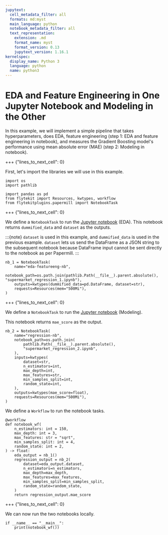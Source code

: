 ```yaml
---
jupytext:
  cell_metadata_filter: all
  formats: md:myst
  main_language: python
  notebook_metadata_filter: all
  text_representation:
    extension: .md
    format_name: myst
    format_version: 0.13
    jupytext_version: 1.16.1
kernelspec:
  display_name: Python 3
  language: python
  name: python3
---
```


# EDA and Feature Engineering in One Jupyter Notebook and Modeling in the Other

In this example, we will implement a simple pipeline that takes hyperparameters, does EDA, feature engineering
(step 1: EDA and feature engineering in notebook), and measures the Gradient Boosting model's performance using mean absolute error
(MAE) (step 2: Modeling in notebook).

+++ {"lines_to_next_cell": 0}

First, let's import the libraries we will use in this example.

```{code-cell}
import os
import pathlib

import pandas as pd
from flytekit import Resources, kwtypes, workflow
from flytekitplugins.papermill import NotebookTask
```

+++ {"lines_to_next_cell": 0}

We define a `NotebookTask` to run the [Jupyter notebook](https://github.com/flyteorg/flytesnacks/blob/master/examples/exploratory_data_analysis/exploratory_data_analysis/supermarket_regression_1.ipynb) (EDA).
This notebook returns `dummified_data` and `dataset` as the outputs.

:::{note}
`dataset` is used in this example, and `dummified_data` is used in the previous example.
`dataset` lets us send the DataFrame as a JSON string to the subsequent notebook because DataFrame input cannot be sent
directly to the notebook as per Papermill.
:::

```{code-cell}
nb_1 = NotebookTask(
    name="eda-featureeng-nb",
    notebook_path=os.path.join(pathlib.Path(__file__).parent.absolute(), "supermarket_regression_1.ipynb"),
    outputs=kwtypes(dummified_data=pd.DataFrame, dataset=str),
    requests=Resources(mem="500Mi"),
)
```

+++ {"lines_to_next_cell": 0}

We define a `NotebookTask` to run the [Jupyter notebook](https://github.com/flyteorg/flytesnacks/blob/master/examples/exploratory_data_analysis/exploratory_data_analysis/supermarket_regression_2.ipynb)
(Modeling).

This notebook returns `mae_score` as the output.

```{code-cell}
nb_2 = NotebookTask(
    name="regression-nb",
    notebook_path=os.path.join(
        pathlib.Path(__file__).parent.absolute(),
        "supermarket_regression_2.ipynb",
    ),
    inputs=kwtypes(
        dataset=str,
        n_estimators=int,
        max_depth=int,
        max_features=str,
        min_samples_split=int,
        random_state=int,
    ),
    outputs=kwtypes(mae_score=float),
    requests=Resources(mem="500Mi"),
)
```

We define a `Workflow` to run the notebook tasks.

```{code-cell}
@workflow
def notebook_wf(
    n_estimators: int = 150,
    max_depth: int = 3,
    max_features: str = "sqrt",
    min_samples_split: int = 4,
    random_state: int = 2,
) -> float:
    eda_output = nb_1()
    regression_output = nb_2(
        dataset=eda_output.dataset,
        n_estimators=n_estimators,
        max_depth=max_depth,
        max_features=max_features,
        min_samples_split=min_samples_split,
        random_state=random_state,
    )
    return regression_output.mae_score
```

+++ {"lines_to_next_cell": 0}

We can now run the two notebooks locally.

```{code-cell}
if __name__ == "__main__":
    print(notebook_wf())
```
